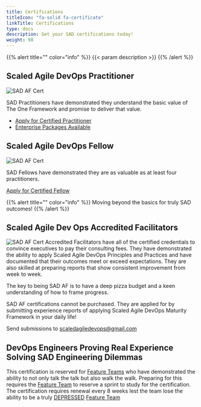 ```yaml
---
title: Certifications
titleIcon: "fa-solid fa-certificate"
linkTitle: Certifications
type: docs
description: Get your SAD certifications today!
weight: 98
---
```


{{% alert title="" color="info" %}}
{{< param description >}}
{{% /alert %}}

## Scaled Agile DevOps Practitioner

![SAD AF Cert](/images/sad-certified-sm.png)

SAD Practitioners have demonstrated they understand the basic value of The One Framework and promise to deliver that value.

- [Apply for Certified Practitioner](https://www.buymeacoffee.com/sadmf/e/47597)
- [Enterprise Packages Available](https://www.buymeacoffee.com/sadmf/e/47599)

## Scaled Agile DevOps Fellow

![SAD AF Cert](/images/sad-fellow-sm.png)

SAD Fellows have demonstrated they are as valuable as at least four practitioners.

[Apply for Certified Fellow](https://www.buymeacoffee.com/sadmf/e/47598)

{{% alert title="" color="info" %}}
Moving beyond the basics for truly SAD outcomes!
{{% /alert %}}

## Scaled Agile Dev Ops Accredited Facilitators

![SAD AF Cert](/images/sad-af-sm.png) Accredited Facilitators have all of the certified credentials to convince executives to pay their consulting fees. They have demonstrated the ability to apply Scaled Agile DevOps Principles and Practices and have documented that their outcomes meet or exceed expectations. They are also skilled at preparing reports that show consistent improvement from week to week.

The key to being SAD AF is to have a deep pizza budget and a keen understanding of how to frame progress.

SAD AF certifications cannot be purchased. They are applied for by submitting experience reports of applying Scaled Agile DevOps Maturity Framework in your daily life!

Send submissions to <scaledagiledevops@gmail.com>

## DevOps Engineers Proving Real Experience Solving SAD Engineering Dilemmas

This certification is reserved for [Feature Teams](/roles/#feature-team-ft) who have demonstrated the ability to not only talk the talk but also walk the walk. Preparing for this requires the [Feature Team](/roles/#feature-team-ft) to reserve a sprint to study for the certification. The certification requires renewal every 8 weeks lest the team lose the ability to be a truly [DEPRESSED](#devops-engineers-proving-real-experience-solving-sad-engineering-dilemmas) [Feature Team](/roles/#feature-team-ft)
